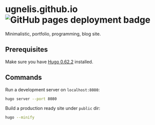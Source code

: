 # ugnelis.github.io ![GitHub pages deployment badge](https://github.com/ugnelis/ugnelis.github.io/workflows/GitHub%20Pages/badge.svg)
Minimalistic, portfolio, programming, blog site.

## Prerequisites
Make sure you have [Hugo 0.62.2](https://gohugo.io/getting-started/installing) installed.

## Commands
Run a development server on `localhost:8080`:
```bash
hugo server --port 8080
```

Build a production ready site under `public` dir:
```bash
hugo --minify
```
